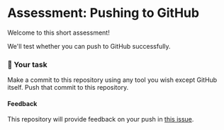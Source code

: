 # Assessment: Pushing to GitHub

Welcome to this short assessment!

We'll test whether you can push to GitHub successfully.

### 🌟 Your task

Make a commit to this repository using any tool you wish except GitHub itself. Push that commit to this repository.

#### Feedback

This repository will provide feedback on your push in [this issue](issues/1).